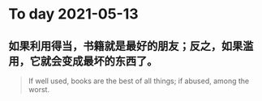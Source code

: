 
# To day 2021-05-13


## 如果利用得当，书籍就是最好的朋友；反之，如果滥用，它就会变成最坏的东西了。
> If well used, books are the best of all things; if abused, among the worst.

    